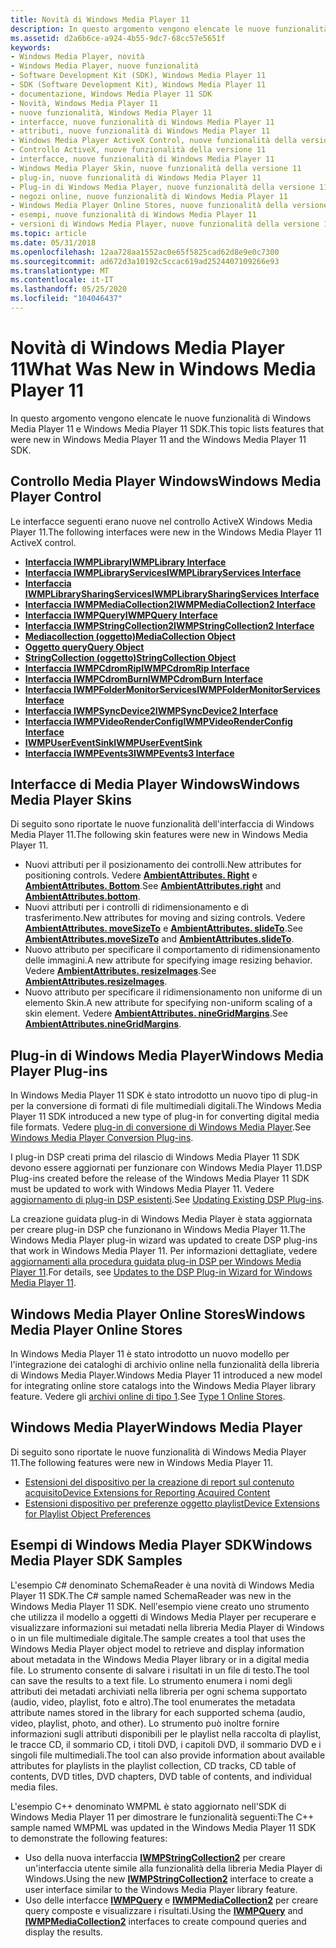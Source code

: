 ```yaml
---
title: Novità di Windows Media Player 11
description: In questo argomento vengono elencate le nuove funzionalità di Windows Media Player 11 e Windows Media Player 11 SDK.
ms.assetid: d2a6b6ce-a924-4b55-9dc7-68cc57e5651f
keywords:
- Windows Media Player, novità
- Windows Media Player, nuove funzionalità
- Software Development Kit (SDK), Windows Media Player 11
- SDK (Software Development Kit), Windows Media Player 11
- documentazione, Windows Media Player 11 SDK
- Novità, Windows Media Player 11
- nuove funzionalità, Windows Media Player 11
- interfacce, nuove funzionalità di Windows Media Player 11
- attributi, nuove funzionalità di Windows Media Player 11
- Windows Media Player ActiveX Control, nuove funzionalità della versione 11
- Controllo ActiveX, nuove funzionalità della versione 11
- interfacce, nuove funzionalità di Windows Media Player 11
- Windows Media Player Skin, nuove funzionalità della versione 11
- plug-in, nuove funzionalità di Windows Media Player 11
- Plug-in di Windows Media Player, nuove funzionalità della versione 11
- negozi online, nuove funzionalità di Windows Media Player 11
- Windows Media Player Online Stores, nuove funzionalità della versione 11
- esempi, nuove funzionalità di Windows Media Player 11
- versioni di Windows Media Player, nuove funzionalità della versione 11
ms.topic: article
ms.date: 05/31/2018
ms.openlocfilehash: 12aa728aa1552ac0e65f5825cad62d8e9e0c7300
ms.sourcegitcommit: ad672d3a10192c5ccac619ad2524407109266e93
ms.translationtype: MT
ms.contentlocale: it-IT
ms.lasthandoff: 05/25/2020
ms.locfileid: "104046437"
---
```

# <a name="what-was-new-in-windows-media-player-11"></a><span data-ttu-id="f7c2d-122">Novità di Windows Media Player 11</span><span class="sxs-lookup"><span data-stu-id="f7c2d-122">What Was New in Windows Media Player 11</span></span>

<span data-ttu-id="f7c2d-123">In questo argomento vengono elencate le nuove funzionalità di Windows Media Player 11 e Windows Media Player 11 SDK.</span><span class="sxs-lookup"><span data-stu-id="f7c2d-123">This topic lists features that were new in Windows Media Player 11 and the Windows Media Player 11 SDK.</span></span>

## <a name="windows-media-player-control"></a><span data-ttu-id="f7c2d-124">Controllo Media Player Windows</span><span class="sxs-lookup"><span data-stu-id="f7c2d-124">Windows Media Player Control</span></span>

<span data-ttu-id="f7c2d-125">Le interfacce seguenti erano nuove nel controllo ActiveX Windows Media Player 11.</span><span class="sxs-lookup"><span data-stu-id="f7c2d-125">The following interfaces were new in the Windows Media Player 11 ActiveX control.</span></span>

-   [<span data-ttu-id="f7c2d-126">**Interfaccia IWMPLibrary**</span><span class="sxs-lookup"><span data-stu-id="f7c2d-126">**IWMPLibrary Interface**</span></span>](/previous-versions/windows/desktop/api/wmp/nn-wmp-iwmplibrary)
-   [<span data-ttu-id="f7c2d-127">**Interfaccia IWMPLibraryServices**</span><span class="sxs-lookup"><span data-stu-id="f7c2d-127">**IWMPLibraryServices Interface**</span></span>](/previous-versions/windows/desktop/api/wmp/nn-wmp-iwmplibraryservices)
-   [<span data-ttu-id="f7c2d-128">**Interfaccia IWMPLibrarySharingServices**</span><span class="sxs-lookup"><span data-stu-id="f7c2d-128">**IWMPLibrarySharingServices Interface**</span></span>](/previous-versions/windows/desktop/api/wmp/nn-wmp-iwmplibrarysharingservices)
-   [<span data-ttu-id="f7c2d-129">**Interfaccia IWMPMediaCollection2**</span><span class="sxs-lookup"><span data-stu-id="f7c2d-129">**IWMPMediaCollection2 Interface**</span></span>](/previous-versions/windows/desktop/api/wmp/nn-wmp-iwmpmediacollection2)
-   [<span data-ttu-id="f7c2d-130">**Interfaccia IWMPQuery**</span><span class="sxs-lookup"><span data-stu-id="f7c2d-130">**IWMPQuery Interface**</span></span>](/previous-versions/windows/desktop/api/wmp/nn-wmp-iwmpquery)
-   [<span data-ttu-id="f7c2d-131">**Interfaccia IWMPStringCollection2**</span><span class="sxs-lookup"><span data-stu-id="f7c2d-131">**IWMPStringCollection2 Interface**</span></span>](/previous-versions/windows/desktop/api/wmp/nn-wmp-iwmpstringcollection2)
-   [<span data-ttu-id="f7c2d-132">**Mediacollection (oggetto)**</span><span class="sxs-lookup"><span data-stu-id="f7c2d-132">**MediaCollection Object**</span></span>](mediacollection-object.md)
-   [<span data-ttu-id="f7c2d-133">**Oggetto query**</span><span class="sxs-lookup"><span data-stu-id="f7c2d-133">**Query Object**</span></span>](query-object.md)
-   [<span data-ttu-id="f7c2d-134">**StringCollection (oggetto)**</span><span class="sxs-lookup"><span data-stu-id="f7c2d-134">**StringCollection Object**</span></span>](stringcollection-object.md)
-   [<span data-ttu-id="f7c2d-135">**Interfaccia IWMPCdromRip**</span><span class="sxs-lookup"><span data-stu-id="f7c2d-135">**IWMPCdromRip Interface**</span></span>](/previous-versions/windows/desktop/api/wmp/nn-wmp-iwmpcdromrip)
-   [<span data-ttu-id="f7c2d-136">**Interfaccia IWMPCdromBurn**</span><span class="sxs-lookup"><span data-stu-id="f7c2d-136">**IWMPCdromBurn Interface**</span></span>](/previous-versions/windows/desktop/api/wmp/nn-wmp-iwmpcdromburn)
-   [<span data-ttu-id="f7c2d-137">**Interfaccia IWMPFolderMonitorServices**</span><span class="sxs-lookup"><span data-stu-id="f7c2d-137">**IWMPFolderMonitorServices Interface**</span></span>](/previous-versions/windows/desktop/api/wmp/nn-wmp-iwmpfoldermonitorservices)
-   [<span data-ttu-id="f7c2d-138">**Interfaccia IWMPSyncDevice2**</span><span class="sxs-lookup"><span data-stu-id="f7c2d-138">**IWMPSyncDevice2 Interface**</span></span>](/previous-versions/windows/desktop/api/wmp/nn-wmp-iwmpsyncdevice2)
-   [<span data-ttu-id="f7c2d-139">**Interfaccia IWMPVideoRenderConfig**</span><span class="sxs-lookup"><span data-stu-id="f7c2d-139">**IWMPVideoRenderConfig Interface**</span></span>](/previous-versions/windows/desktop/api/wmprealestate/nn-wmprealestate-iwmpvideorenderconfig)
-   [<span data-ttu-id="f7c2d-140">**IWMPUserEventSink**</span><span class="sxs-lookup"><span data-stu-id="f7c2d-140">**IWMPUserEventSink**</span></span>](/previous-versions/windows/desktop/api/wmpservices/nn-wmpservices-iwmpusereventsink)
-   [<span data-ttu-id="f7c2d-141">**Interfaccia IWMPEvents3**</span><span class="sxs-lookup"><span data-stu-id="f7c2d-141">**IWMPEvents3 Interface**</span></span>](/previous-versions/windows/desktop/api/wmp/nn-wmp-iwmpevents3)

## <a name="windows-media-player-skins"></a><span data-ttu-id="f7c2d-142">Interfacce di Media Player Windows</span><span class="sxs-lookup"><span data-stu-id="f7c2d-142">Windows Media Player Skins</span></span>

<span data-ttu-id="f7c2d-143">Di seguito sono riportate le nuove funzionalità dell'interfaccia di Windows Media Player 11.</span><span class="sxs-lookup"><span data-stu-id="f7c2d-143">The following skin features were new in Windows Media Player 11.</span></span>

-   <span data-ttu-id="f7c2d-144">Nuovi attributi per il posizionamento dei controlli.</span><span class="sxs-lookup"><span data-stu-id="f7c2d-144">New attributes for positioning controls.</span></span> <span data-ttu-id="f7c2d-145">Vedere [**AmbientAttributes. Right**](ambientattributes-right.md) e [**AmbientAttributes. Bottom**](ambientattributes-bottom.md).</span><span class="sxs-lookup"><span data-stu-id="f7c2d-145">See [**AmbientAttributes.right**](ambientattributes-right.md) and [**AmbientAttributes.bottom**](ambientattributes-bottom.md).</span></span>
-   <span data-ttu-id="f7c2d-146">Nuovi attributi per i controlli di ridimensionamento e di trasferimento.</span><span class="sxs-lookup"><span data-stu-id="f7c2d-146">New attributes for moving and sizing controls.</span></span> <span data-ttu-id="f7c2d-147">Vedere [**AmbientAttributes. moveSizeTo**](ambientattributes-movesizeto.md) e [**AmbientAttributes. slideTo**](ambientattributes-slideto.md).</span><span class="sxs-lookup"><span data-stu-id="f7c2d-147">See [**AmbientAttributes.moveSizeTo**](ambientattributes-movesizeto.md) and [**AmbientAttributes.slideTo**](ambientattributes-slideto.md).</span></span>
-   <span data-ttu-id="f7c2d-148">Nuovo attributo per specificare il comportamento di ridimensionamento delle immagini.</span><span class="sxs-lookup"><span data-stu-id="f7c2d-148">A new attribute for specifying image resizing behavior.</span></span> <span data-ttu-id="f7c2d-149">Vedere [**AmbientAttributes. resizeImages**](ambientattributes-resizeimages.md).</span><span class="sxs-lookup"><span data-stu-id="f7c2d-149">See [**AmbientAttributes.resizeImages**](ambientattributes-resizeimages.md).</span></span>
-   <span data-ttu-id="f7c2d-150">Nuovo attributo per specificare il ridimensionamento non uniforme di un elemento Skin.</span><span class="sxs-lookup"><span data-stu-id="f7c2d-150">A new attribute for specifying non-uniform scaling of a skin element.</span></span> <span data-ttu-id="f7c2d-151">Vedere [**AmbientAttributes. nineGridMargins**](ambientattributes-ninegridmargins.md).</span><span class="sxs-lookup"><span data-stu-id="f7c2d-151">See [**AmbientAttributes.nineGridMargins**](ambientattributes-ninegridmargins.md).</span></span>

## <a name="windows-media-player-plug-ins"></a><span data-ttu-id="f7c2d-152">Plug-in di Windows Media Player</span><span class="sxs-lookup"><span data-stu-id="f7c2d-152">Windows Media Player Plug-ins</span></span>

<span data-ttu-id="f7c2d-153">In Windows Media Player 11 SDK è stato introdotto un nuovo tipo di plug-in per la conversione di formati di file multimediali digitali.</span><span class="sxs-lookup"><span data-stu-id="f7c2d-153">The Windows Media Player 11 SDK introduced a new type of plug-in for converting digital media file formats.</span></span> <span data-ttu-id="f7c2d-154">Vedere [plug-in di conversione di Windows Media Player](windows-media-player-conversion-plug-ins.md).</span><span class="sxs-lookup"><span data-stu-id="f7c2d-154">See [Windows Media Player Conversion Plug-ins](windows-media-player-conversion-plug-ins.md).</span></span>

<span data-ttu-id="f7c2d-155">I plug-in DSP creati prima del rilascio di Windows Media Player 11 SDK devono essere aggiornati per funzionare con Windows Media Player 11.</span><span class="sxs-lookup"><span data-stu-id="f7c2d-155">DSP Plug-ins created before the release of the Windows Media Player 11 SDK must be updated to work with Windows Media Player 11.</span></span> <span data-ttu-id="f7c2d-156">Vedere [aggiornamento di plug-in DSP esistenti](updating-existing-dsp-plug-ins.md).</span><span class="sxs-lookup"><span data-stu-id="f7c2d-156">See [Updating Existing DSP Plug-ins](updating-existing-dsp-plug-ins.md).</span></span>

<span data-ttu-id="f7c2d-157">La creazione guidata plug-in di Windows Media Player è stata aggiornata per creare plug-in DSP che funzionano in Windows Media Player 11.</span><span class="sxs-lookup"><span data-stu-id="f7c2d-157">The Windows Media Player plug-in wizard was updated to create DSP plug-ins that work in Windows Media Player 11.</span></span> <span data-ttu-id="f7c2d-158">Per informazioni dettagliate, vedere [aggiornamenti alla procedura guidata plug-in DSP per Windows Media Player 11](updates-to-the-dsp-plug-in-wizard-for-windows-media-player-11.md).</span><span class="sxs-lookup"><span data-stu-id="f7c2d-158">For details, see [Updates to the DSP Plug-in Wizard for Windows Media Player 11](updates-to-the-dsp-plug-in-wizard-for-windows-media-player-11.md).</span></span>

## <a name="windows-media-player-online-stores"></a><span data-ttu-id="f7c2d-159">Windows Media Player Online Stores</span><span class="sxs-lookup"><span data-stu-id="f7c2d-159">Windows Media Player Online Stores</span></span>

<span data-ttu-id="f7c2d-160">In Windows Media Player 11 è stato introdotto un nuovo modello per l'integrazione dei cataloghi di archivio online nella funzionalità della libreria di Windows Media Player.</span><span class="sxs-lookup"><span data-stu-id="f7c2d-160">Windows Media Player 11 introduced a new model for integrating online store catalogs into the Windows Media Player library feature.</span></span> <span data-ttu-id="f7c2d-161">Vedere gli [archivi online di tipo 1](type-1-online-stores.md).</span><span class="sxs-lookup"><span data-stu-id="f7c2d-161">See [Type 1 Online Stores](type-1-online-stores.md).</span></span>

## <a name="windows-media-player"></a><span data-ttu-id="f7c2d-162">Windows Media Player</span><span class="sxs-lookup"><span data-stu-id="f7c2d-162">Windows Media Player</span></span>

<span data-ttu-id="f7c2d-163">Di seguito sono riportate le nuove funzionalità di Windows Media Player 11.</span><span class="sxs-lookup"><span data-stu-id="f7c2d-163">The following features were new in Windows Media Player 11.</span></span>

-   [<span data-ttu-id="f7c2d-164">Estensioni del dispositivo per la creazione di report sul contenuto acquisito</span><span class="sxs-lookup"><span data-stu-id="f7c2d-164">Device Extensions for Reporting Acquired Content</span></span>](device-extensions-for-reporting-acquired-content.md)
-   [<span data-ttu-id="f7c2d-165">Estensioni dispositivo per preferenze oggetto playlist</span><span class="sxs-lookup"><span data-stu-id="f7c2d-165">Device Extensions for Playlist Object Preferences</span></span>](device-extensions-for-playlist-object-preferences.md)

## <a name="windows-media-player-sdk-samples"></a><span data-ttu-id="f7c2d-166">Esempi di Windows Media Player SDK</span><span class="sxs-lookup"><span data-stu-id="f7c2d-166">Windows Media Player SDK Samples</span></span>

<span data-ttu-id="f7c2d-167">L'esempio C# denominato SchemaReader è una novità di Windows Media Player 11 SDK.</span><span class="sxs-lookup"><span data-stu-id="f7c2d-167">The C# sample named SchemaReader was new in the Windows Media Player 11 SDK.</span></span> <span data-ttu-id="f7c2d-168">Nell'esempio viene creato uno strumento che utilizza il modello a oggetti di Windows Media Player per recuperare e visualizzare informazioni sui metadati nella libreria Media Player di Windows o in un file multimediale digitale.</span><span class="sxs-lookup"><span data-stu-id="f7c2d-168">The sample creates a tool that uses the Windows Media Player object model to retrieve and display information about metadata in the Windows Media Player library or in a digital media file.</span></span> <span data-ttu-id="f7c2d-169">Lo strumento consente di salvare i risultati in un file di testo.</span><span class="sxs-lookup"><span data-stu-id="f7c2d-169">The tool can save the results to a text file.</span></span> <span data-ttu-id="f7c2d-170">Lo strumento enumera i nomi degli attributi dei metadati archiviati nella libreria per ogni schema supportato (audio, video, playlist, foto e altro).</span><span class="sxs-lookup"><span data-stu-id="f7c2d-170">The tool enumerates the metadata attribute names stored in the library for each supported schema (audio, video, playlist, photo, and other).</span></span> <span data-ttu-id="f7c2d-171">Lo strumento può inoltre fornire informazioni sugli attributi disponibili per le playlist nella raccolta di playlist, le tracce CD, il sommario CD, i titoli DVD, i capitoli DVD, il sommario DVD e i singoli file multimediali.</span><span class="sxs-lookup"><span data-stu-id="f7c2d-171">The tool can also provide information about available attributes for playlists in the playlist collection, CD tracks, CD table of contents, DVD titles, DVD chapters, DVD table of contents, and individual media files.</span></span>

<span data-ttu-id="f7c2d-172">L'esempio C++ denominato WMPML è stato aggiornato nell'SDK di Windows Media Player 11 per dimostrare le funzionalità seguenti:</span><span class="sxs-lookup"><span data-stu-id="f7c2d-172">The C++ sample named WMPML was updated in the Windows Media Player 11 SDK to demonstrate the following features:</span></span>

-   <span data-ttu-id="f7c2d-173">Uso della nuova interfaccia [**IWMPStringCollection2**](/previous-versions/windows/desktop/api/wmp/nn-wmp-iwmpstringcollection2) per creare un'interfaccia utente simile alla funzionalità della libreria Media Player di Windows.</span><span class="sxs-lookup"><span data-stu-id="f7c2d-173">Using the new [**IWMPStringCollection2**](/previous-versions/windows/desktop/api/wmp/nn-wmp-iwmpstringcollection2) interface to create a user interface similar to the Windows Media Player library feature.</span></span>
-   <span data-ttu-id="f7c2d-174">Uso delle interfacce [**IWMPQuery**](/previous-versions/windows/desktop/api/wmp/nn-wmp-iwmpquery) e [**IWMPMediaCollection2**](/previous-versions/windows/desktop/api/wmp/nn-wmp-iwmpmediacollection2) per creare query composte e visualizzare i risultati.</span><span class="sxs-lookup"><span data-stu-id="f7c2d-174">Using the [**IWMPQuery**](/previous-versions/windows/desktop/api/wmp/nn-wmp-iwmpquery) and [**IWMPMediaCollection2**](/previous-versions/windows/desktop/api/wmp/nn-wmp-iwmpmediacollection2) interfaces to create compound queries and display the results.</span></span>

 

 




